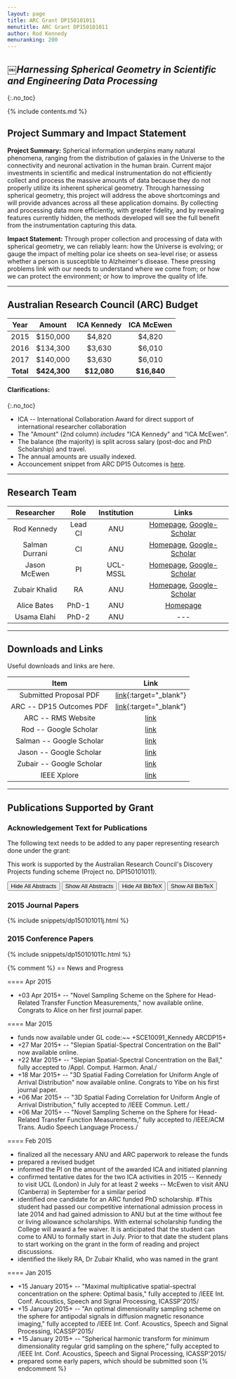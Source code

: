 ```yaml
---
layout: page
title: ARC Grant DP150101011
menutitle: ARC Grant DP150101011
author: Rod Kennedy
menuranking: 200
---
```


## *￼Harnessing Spherical Geometry in Scientific and Engineering Data Processing*
{:.no_toc}

{% include contents.md %}

## Project Summary and Impact Statement

**Project Summary:** Spherical information underpins many natural phenomena, ranging from the distribution of galaxies in the Universe to the connectivity and neuronal activation in the human brain. Current major investments in scientific and medical instrumentation do not efficiently collect and process the massive amounts of data because they do not properly utilize its inherent spherical geometry.  Through harnessing spherical geometry, this project will address the above shortcomings and will provide advances across all these application domains. By collecting and processing data more efficiently, with greater fidelity, and by revealing features currently hidden, the methods developed will see the full benefit from the instrumentation capturing this data.

**Impact Statement:** Through proper collection and processing of data with spherical geometry, we can reliably learn: how the Universe is evolving; or gauge the impact of melting polar ice sheets on sea-level rise; or assess whether a person is susceptible to Alzheimer's disease. These pressing problems link with our needs to understand where we come from; or how we can protect the environment; or how to improve the quality of life.

---

## Australian Research Council (ARC) Budget

<div class="wide-block" markdown="block">

Year | Amount | ICA Kennedy | ICA McEwen
:-: | :-: | :-: | :-:
2015 | $150,000 | $4,820 | $4,820
2016 | $134,300 | $3,630 | $6,010
2017 | $140,000 | $3,630 | $6,010
**Total** | **$424,300** | **$12,080** | **$16,840**

</div>

#### Clarifications:
{:.no_toc}

- ICA -- International Collaboration Award for direct support of international researcher collaboration
- The "Amount" (2nd column) *includes* "ICA Kennedy" and "ICA McEwen".
- The balance (the majority) is split across salary (post-doc and PhD Scholarship) and travel.
- The annual amounts are usually indexed.
- Accouncement snippet from ARC DP15 Outcomes is [here](images/dp-summary.jpg).

---

## Research Team

<div class="wide-block" markdown="block">

Researcher | Role | Institution | Links
:-: | :-: | :-: | :-:
Rod Kennedy | Lead CI | ANU | [Homepage][rod-home], [Google-Scholar][rod-gs]
Salman Durrani | CI | ANU | [Homepage][salman-home], [Google-Scholar][salman-gs]
Jason McEwen | PI | UCL-MSSL | [Homepage][jason-home], [Google-Scholar][jason-gs]
Zubair Khalid | RA | ANU | [Homepage][zubair-home], [Google-Scholar][zubair-gs]
Alice Bates | PhD-1 | ANU | [Homepage][alice-home]
Usama Elahi | PhD-2 | ANU | ---

</div>

[rod-home]: http://users.cecs.anu.edu.au/~rod/
[rod-gs]: http://scholar.google.com.au/citations?user=oAcqc0MAAAAJ&view_op=list_works&pagesize=100
[salman-home]: http://users.cecs.anu.edu.au/~Salman.Durrani/
[salman-gs]: http://scholar.google.com.au/citations?user=_stHeQMAAAAJ&view_op=list_works&pagesize=100
[jason-home]: http://www.jasonmcewen.org/
[jason-gs]: https://scholar.google.com.au/citations?user=V19kdRg7j1YC&view_op=list_works&pagesize=100
[zubair-home]: http://www.zubairkhalid.org
[zubair-gs]: http://scholar.google.com.au/citations?user=by5tc-oAAAAJ&view_op=list_works&pagesize=100
[alice-home]: http://people.cecs.anu.edu.au/user/5215

---

## Downloads and Links

Useful downloads and links are here.

<div class="wide-block" markdown="block">

Item | Link
:-: | :-:
Submitted Proposal PDF | [link][final]{:target="\_blank"}
ARC -- DP15 Outcomes PDF | [link][outcomes]{:target="\_blank"}
ARC -- RMS Website | [link][arc-rms]
Rod -- Google Scholar | [link][rod-gs]
Salman -- Google Scholar | [link][salman-gs]
Jason -- Google Scholar | [link][jason-gs]
Zubair -- Google Scholar | [link][zubair-gs]
IEEE Xplore | [link](http://ieeexplore.ieee.org/)

</div>

[arc-rms]: https://rms.arc.gov.au/
[final]: assets/DP150101011-Final.pdf
[outcomes]: assets/DP15_Listing_by_State_and_Org.pdf

---

## Publications Supported by Grant

### Acknowledgement Text for Publications

The following text needs to be added to any paper representing research done under the grant:

>
This work is supported by the Australian Research Council's Discovery Projects funding scheme (Project no. DP150101011).

<button id="hide-abstract">Hide All Abstracts</button>
<button id="show-abstract">Show All Abstracts</button>
<button id="hide-bibtex">Hide All BibTeX</button>
<button id="show-bibtex">Show All BibTeX</button>

### 2015 Journal Papers

{% include snippets/dp150101011j.html %}

### 2015 Conference Papers

{% include snippets/dp150101011c.html %}

{% comment %}
== News and Progress

==== Apr 2015
- +03 Apr 2015+ -- "Novel Sampling Scheme on the Sphere for Head-Related Transfer Function Measurements," now available online.  Congrats to Alice on her first journal paper.

==== Mar 2015
- funds now available under GL code:~~ +SCE10091_Kennedy ARCDP15+
- +27 Mar 2015+ -- "Slepian Spatial-Spectral Concentration on the Ball" now available online.
- +22 Mar 2015+ -- "Slepian Spatial-Spectral Concentration on the Ball," fully accepted to /Appl. Comput. Harmon. Anal./
- +18 Mar 2015+ -- "3D Spatial Fading Correlation for Uniform Angle of Arrival Distribution" now available online.  Congrats to Yibe on his first journal paper.
- +06 Mar 2015+ -- "3D Spatial Fading Correlation for Uniform Angle of Arrival Distribution," fully accepted to /IEEE Commun. Lett./
- +06 Mar 2015+ -- "Novel Sampling Scheme on the Sphere for Head-Related Transfer Function Measurements," fully accepted to /IEEE\/ACM Trans. Audio Speech Language Process./

==== Feb 2015
- finalized all the necessary ANU and ARC paperwork to release the funds
- prepared a revised budget
- informed the PI on the amount of the awarded ICA and initiated planning
- confirmed tentative dates for the two ICA activities in 2015
-- Kennedy to visit UCL (London) in July for at least 2 weeks
-- McEwen to visit ANU (Canberra) in September for a similar period
- identified one candidate for an ARC funded PhD scholarship. #This student had passed our competitive international admission process in late 2014 and had gained admission to ANU but at the time without fee or living allowance scholarships. With external scholarship funding the College will award a fee waiver. It is anticipated that the student can come to ANU to formally start in July. Prior to that date the student plans to start working on the grant in the form of reading and project discussions.
- identified the likely RA, Dr Zubair Khalid, who was named in the grant

==== Jan 2015
- +15 January 2015+ -- "Maximal multiplicative spatial-spectral concentration on the sphere: Optimal basis," fully accepted to /IEEE Int. Conf. Acoustics, Speech and Signal Processing, ICASSP'2015/
- +15 January 2015+ -- "An optimal dimensionality sampling scheme on the sphere for antipodal signals in diffusion magnetic resonance imaging," fully accepted to /IEEE Int. Conf. Acoustics, Speech and Signal Processing, ICASSP'2015/
- +15 January 2015+ -- "Spherical harmonic transform for minimum dimensionality regular grid sampling on the sphere," fully accepted to /IEEE Int. Conf. Acoustics, Speech and Signal Processing, ICASSP'2015/
- prepared some early papers, which should be submitted soon
{% endcomment %}

